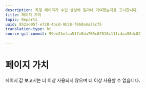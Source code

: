 ```yaml
---
description: 특정 페이지가 수입 생성에 얼마나 기여했는지를 표시합니다.
title: 페이지 가치
topic: Reports
uuid: 852ae05f-e728-4bcd-9b28-f068a4a35c75
translation-type: ht
source-git-commit: 99ee24efaa517e8da700c67818c111c4aa90dc02

---
```



# 페이지 가치

페이지 값 보고서는 더 이상 사용되지 않으며 더 이상 사용할 수 없습니다.

